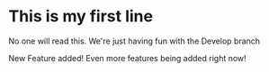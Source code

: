 # This is my first line

No one will read this.
We're just having fun with the Develop branch

New Feature added!
Even more features being added right now!
